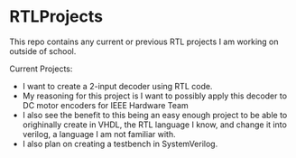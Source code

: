 # RTLProjects
This repo contains any current or previous RTL projects I am working on outside of school.

Current Projects:
  - I want to create a 2-input decoder using RTL code.
  - My reasoning for this project is I want to possibly apply this decoder to DC motor encoders for IEEE Hardware Team
  - I also see the benefit to this being an easy enough project to be able to orighinally create in VHDL, the RTL language I know, and change it into verilog, a language I am not familiar with.
  - I also plan on creating a testbench in SystemVerilog.
